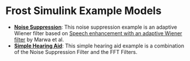 # Frost Simulink Example Models
- **[Noise Suppression](noise_suppression)**: This noise suppression example is an adaptive Wiener filter based on [Speech enhancement with an adaptive Wiener filter](https://link.springer.com/article/10.1007/s10772-013-9205-5) by Marwa et al.
- **[Simple Hearing Aid](simple_hearing_aid)**: This simple hearing aid example is a combination of the Noise Suppression Filter and the FFT Filters.
